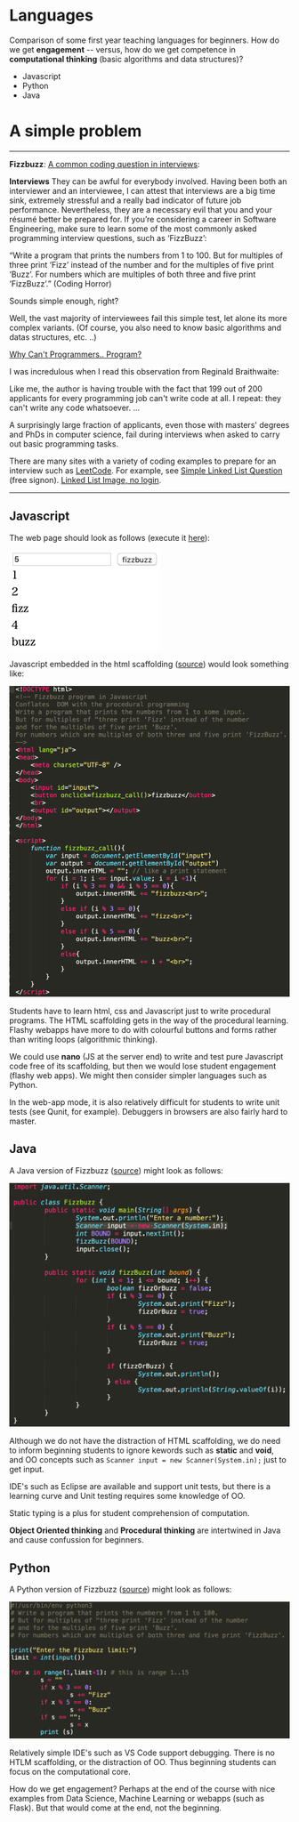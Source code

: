 # Languages
Comparison of some first year teaching languages for beginners. How do we get **engagement** -- versus, how do we get competence in **computational thinking** (basic algorithms and data structures)?

* Javascript
* Python 
* Java


#  A simple problem
---
**Fizzbuzz**: [A common coding question in interviews](https://medium.freecodecamp.org/a-software-engineering-survival-guide-fe3eafb47166):

**Interviews** They can be awful for everybody involved. Having been both an interviewer and an interviewee, I can attest that interviews are a big time sink, extremely stressful and a really bad indicator of future job performance. Nevertheless, they are a necessary evil that you and your résumé better be prepared for. If you’re considering a career in Software Engineering, make sure to learn some of the most commonly asked programming interview questions, such as ‘FizzBuzz’:

“Write a program that prints the numbers from 1 to 100. But for multiples of three print ‘Fizz’ instead of the number and for the multiples of five print ‘Buzz’. For numbers which are multiples of both three and five print ‘FizzBuzz’.”
(Coding Horror)

Sounds simple enough, right?

Well, the vast majority of interviewees fail this simple test, let alone its more complex variants. (Of course, you also need to know basic algorithms and datas structures, etc. ..)

[Why Can't Programmers.. Program?](https://blog.codinghorror.com/why-cant-programmers-program/)

I was incredulous when I read this observation from Reginald Braithwaite:

Like me, the author is having trouble with the fact that 199 out of 200 applicants for every programming job can't write code at all. I repeat: they can't write any code whatsoever. ...

A surprisingly large fraction of applicants, even those with masters' degrees and PhDs in computer science, fail during interviews when asked to carry out basic programming tasks. 

There are many sites with a variety of coding examples to prepare for an interview such as [LeetCode](https://leetcode.com). For example, see
[Simple Linked List Question](https://leetcode.com/accounts/login/?next=/explore/interview/card/top-interview-questions-easy/93/linked-list/603/) (free signon). [Linked List Image, no login](Java/linked.png).

---

## Javascript

The web page should look as follows (execute it [here](https://www.eecs.yorku.ca/~eiffel/langs/fizzbuzz.html)):

![png](javascript/fizzbuzz.png)

Javascript embedded in the html scaffolding ([source](javascript/fizzbuzz.html)) would look something like:

![png](javascript/html.png)

Students have to learn html, css and Javascript just to write procedural programs. The HTML scaffolding gets in the way of the procedural learning. Flashy webapps have more to do with colourful buttons and forms rather than writing loops (algorithmic thinking). 

We could use **nano** (JS at the server end) to write and test pure Javascript code free of its scaffolding, but then we would lose student engagement (flashy web apps). We might then consider simpler languages such as Python. 

In the web-app mode, it is also relatively difficult for students to write unit tests (see Qunit, for example). Debuggers in browsers are also fairly hard to master.

## Java

A Java version of Fizzbuzz ([source](Java/Fizzbuzz.java))  might look as follows:

![png](Java/java.png)

Although we do not have the distraction of HTML scaffolding, we do need to inform beginning students to ignore kewords such as **static** and **void**, and OO concepts such as `Scanner input = new Scanner(System.in);` just to get input.

IDE's such as Eclipse are available and support unit tests, but there is a learning curve and Unit testing requires some knowledge of OO. 

Static typing is a plus for student comprehension of computation.

**Object Oriented thinking** and **Procedural thinking** are intertwined in Java and cause confussion for beginners.

## Python

A Python version of Fizzbuzz ([source](Python/fizzbuzz.py))  might look as follows:

![png](Python/python.png)

Relatively simple IDE's such as VS Code support debugging. There is no HTLM scaffolding, or the distraction of OO. Thus beginning students can focus on the computational core.

How do we get engagement? Perhaps at the end of the course with nice examples from Data Science, Machine Learning or webapps (such as Flask). But that would come at the end, not the beginning. 






